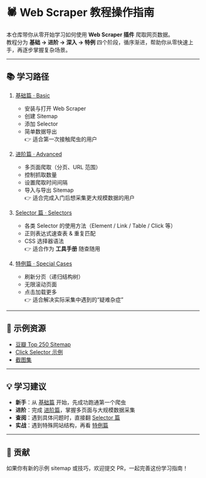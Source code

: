 # 🕷️ Web Scraper 教程操作指南

本仓库带你从零开始学习如何使用 **Web Scraper 插件** 爬取网页数据。  
教程分为 **基础 → 进阶 → 深入 → 特例** 四个阶段，循序渐进，帮助你从零快速上手，再逐步掌握复杂场景。

---

## 📚 学习路径

1. [基础篇 · Basic](docs/basic.md)  
   - 安装与打开 Web Scraper  
   - 创建 Sitemap  
   - 添加 Selector  
   - 简单数据导出  
   👉 适合第一次接触爬虫的用户

2. [进阶篇 · Advanced](docs/advanced.md)  
   - 多页面爬取（分页、URL 范围）  
   - 控制抓取数量  
   - 设置爬取时间间隔  
   - 导入与导出 Sitemap  
   👉 适合完成入门后想采集更大规模数据的用户

3. [Selector 篇 · Selectors](docs/selectors.md)  
   - 各类 Selector 的使用方法（Element / Link / Table / Click 等）  
   - 正则表达式速查表 & 重复匹配  
   - CSS 选择器语法  
   👉 适合作为 **工具手册** 随查随用

4. [特例篇 · Special Cases](docs/special_cases.md)  
   - 刷新分页（递归结构树）  
   - 无限滚动页面  
   - 点击加载更多  
   👉 适合解决实际采集中遇到的“疑难杂症”

---

## 📂 示例资源

- [豆瓣 Top 250 Sitemap](examples/douban_sitemap.json)  
- [Click Selector 示例](examples/click_demo.json)  
- [截图集](images/)

---

## 💡 学习建议

- **新手**：从 [基础篇](docs/basic.md) 开始，先成功跑通第一个爬虫  
- **进阶**：完成 [进阶篇](docs/advanced.md)，掌握多页面与大规模数据采集  
- **查阅**：遇到具体问题时，直接翻 [Selector 篇](docs/selectors.md)  
- **实战**：遇到特殊网站结构，再看 [特例篇](docs/special_cases.md)  

---

## 🤝 贡献

如果你有新的示例 sitemap 或技巧，欢迎提交 PR，一起完善这份学习指南！
